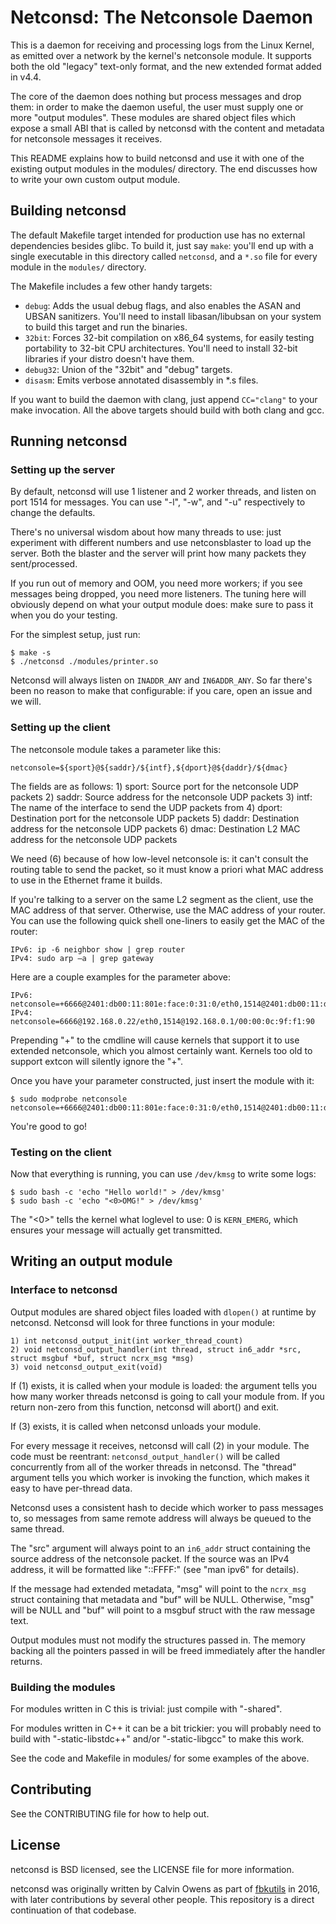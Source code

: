 # Netconsd: The Netconsole Daemon

This is a daemon for receiving and processing logs from the Linux Kernel, as
emitted over a network by the kernel's netconsole module. It supports both the
old "legacy" text-only format, and the new extended format added in v4.4.

The core of the daemon does nothing but process messages and drop them: in order
to make the daemon useful, the user must supply one or more "output modules".
These modules are shared object files which expose a small ABI that is called by
netconsd with the content and metadata for netconsole messages it receives.

This README explains how to build netconsd and use it with one of the existing
output modules in the modules/ directory. The end discusses how to write your
own custom output module.

## Building netconsd

The default Makefile target intended for production use has no external
dependencies besides glibc. To build it, just say `make`: you'll end up with a
single executable in this directory called `netconsd`, and a `*.so` file for every
module in the `modules/` directory.

The Makefile includes a few other handy targets:

* `debug`: Adds the usual debug flags, and also enables the ASAN and
           UBSAN sanitizers. You'll need to install libasan/libubsan on
           your system to build this target and run the binaries.
* `32bit`: Forces 32-bit compilation on x86_64 systems, for easily
           testing portability to 32-bit CPU architectures. You'll need
           to install 32-bit libraries if your distro doesn't have them.
* `debug32`: Union of the "32bit" and "debug" targets.
* `disasm`: Emits verbose annotated disassembly in *.s files.

If you want to build the daemon with clang, just append `CC="clang"` to your
make invocation. All the above targets should build with both clang and gcc.

## Running netconsd

### Setting up the server

By default, netconsd will use 1 listener and 2 worker threads, and listen on
port 1514 for messages. You can use "-l", "-w", and "-u" respectively to change
the defaults.

There's no universal wisdom about how many threads to use: just experiment with
different numbers and use netconsblaster to load up the server. Both the blaster
and the server will print how many packets they sent/processed.

If you run out of memory and OOM, you need more workers; if you see messages
being dropped, you need more listeners. The tuning here will obviously depend on
what your output module does: make sure to pass it when you do your testing.

For the simplest setup, just run:

```
$ make -s
$ ./netconsd ./modules/printer.so
```

Netconsd will always listen on `INADDR_ANY` and `IN6ADDR_ANY`. So far there's been
no reason to make that configurable: if you care, open an issue and we will.

### Setting up the client

The netconsole module takes a parameter like this:

    netconsole=${sport}@${saddr}/${intf},${dport}@${daddr}/${dmac}

The fields are as follows:
    1) sport: Source port for the netconsole UDP packets
    2) saddr: Source address for the netconsole UDP packets
    3) intf:  The name of the interface to send the UDP packets from
    4) dport: Destination port for the netconsole UDP packets
    5) daddr: Destination address for the netconsole UDP packets
    6) dmac:  Destination L2 MAC address for the netconsole UDP packets

We need (6) because of how low-level netconsole is: it can't consult the routing
table to send the packet, so it must know a priori what MAC address to use in
the Ethernet frame it builds.

If you're talking to a server on the same L2 segment as the client, use the MAC
address of that server. Otherwise, use the MAC address of your router. You can
use the following quick shell one-liners to easily get the MAC of the router:

    IPv6: ip -6 neighbor show | grep router
    IPv4: sudo arp –a | grep gateway

Here are a couple examples for the parameter above:

    IPv6: netconsole=+6666@2401:db00:11:801e:face:0:31:0/eth0,1514@2401:db00:11:d0be:face:0:1b:0/c0:8c:60:3d:0d:bc
    IPv4: netconsole=6666@192.168.0.22/eth0,1514@192.168.0.1/00:00:0c:9f:f1:90

Prepending "+" to the cmdline will cause kernels that support it to use extended
netconsole, which you almost certainly want. Kernels too old to support extcon
will silently ignore the "+".

Once you have your parameter constructed, just insert the module with it:

```
$ sudo modprobe netconsole netconsole=+6666@2401:db00:11:801e:face:0:31:0/eth0,1514@2401:db00:11:d0be:face:0:1b:0/c0:8c:60:3d:0d:bc
```

You're good to go!

### Testing on the client

Now that everything is running, you can use `/dev/kmsg` to write some logs:

```
$ sudo bash -c 'echo "Hello world!" > /dev/kmsg'
$ sudo bash -c 'echo "<0>OMG!" > /dev/kmsg'
```

The "<0>" tells the kernel what loglevel to use: 0 is `KERN_EMERG`, which ensures
your message will actually get transmitted.

## Writing an output module

### Interface to netconsd

Output modules are shared object files loaded with `dlopen()` at runtime by
netconsd. Netconsd will look for three functions in your module:

    1) int netconsd_output_init(int worker_thread_count)
    2) void netconsd_output_handler(int thread, struct in6_addr *src, struct msgbuf *buf, struct ncrx_msg *msg)
    3) void netconsd_output_exit(void)

If (1) exists, it is called when your module is loaded: the argument tells you
how many worker threads netconsd is going to call your module from. If you
return non-zero from this function, netconsd will abort() and exit.

If (3) exists, it is called when netconsd unloads your module.

For every message it receives, netconsd will call (2) in your module. The code
must be reentrant: `netconsd_output_handler()` will be called concurrently from
all of the worker threads in netconsd. The "thread" argument tells you which
worker is invoking the function, which makes it easy to have per-thread data.

Netconsd uses a consistent hash to decide which worker to pass messages to, so
messages from same remote address will always be queued to the same thread.

The "src" argument will always point to an `in6_addr` struct containing the source
address of the netconsole packet. If the source was an IPv4 address, it will be
formatted like "::FFFF:<IPv4 address>" (see "man ipv6" for details).

If the message had extended metadata, "msg" will point to the `ncrx_msg` struct
containing that metadata and "buf" will be NULL. Otherwise, "msg" will be NULL
and "buf" will point to a msgbuf struct with the raw message text.

Output modules must not modify the structures passed in. The memory backing all
the pointers passed in will be freed immediately after the handler returns.

### Building the modules

For modules written in C this is trivial: just compile with "-shared".

For modules written in C++ it can be a bit trickier: you will probably need to
build with "-static-libstdc++" and/or "-static-libgcc" to make this work.

See the code and Makefile in modules/ for some examples of the above.

## Contributing
See the CONTRIBUTING file for how to help out.

## License
netconsd is BSD licensed, see the LICENSE file for more information.

netconsd was originally written by Calvin Owens as part of
[fbkutils](https://github.com/facebookarchive/fbkutils) in 2016, with later
contributions by several other people. This repository is a direct continuation
of that codebase.
